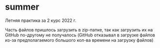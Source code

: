 # summer
Летняя практика за 2 курс 2022 г.

Часть файлов пришлось загрузить в zip-папке, так как загрузить их на GitHub по-другому не получалось
(GitHub отказывал в загрузке файлов из-за предполагаемого большого кол-ва времени на загрузку файлов)
